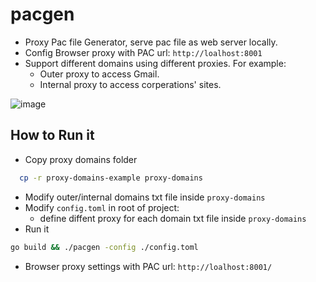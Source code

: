 # pacgen

- Proxy Pac file Generator, serve pac file as web server locally.
- Config Browser proxy with PAC url: `http://loalhost:8001`
- Support different domains using different proxies. For example:
  - Outer proxy to access Gmail.
  - Internal proxy to access  corperations' sites.
 
   
![image](https://github.com/rmrf/pacgen/assets/42414/0ae585a8-fc8f-4e74-9a6b-a5e2ee318f0c)


## How to Run it

- Copy proxy domains folder

```bash
  cp -r proxy-domains-example proxy-domains
```

- Modify outer/internal domains txt file inside `proxy-domains`
- Modify `config.toml` in root of project:
  - define diffent proxy for each domain txt file inside `proxy-domains`
- Run it

```bash
go build && ./pacgen -config ./config.toml
```

- Browser proxy settings with PAC url: `http://loalhost:8001/`
